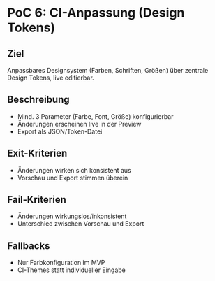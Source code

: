 # PoC 6: CI-Anpassung (Design Tokens)

## Ziel
Anpassbares Designsystem (Farben, Schriften, Größen) über zentrale Design Tokens, live editierbar.

## Beschreibung
- Mind. 3 Parameter (Farbe, Font, Größe) konfigurierbar
- Änderungen erscheinen live in der Preview
- Export als JSON/Token-Datei

## Exit-Kriterien
- Änderungen wirken sich konsistent aus
- Vorschau und Export stimmen überein

## Fail-Kriterien
- Änderungen wirkungslos/inkonsistent
- Unterschied zwischen Vorschau und Export

## Fallbacks
- Nur Farbkonfiguration im MVP
- CI-Themes statt individueller Eingabe
